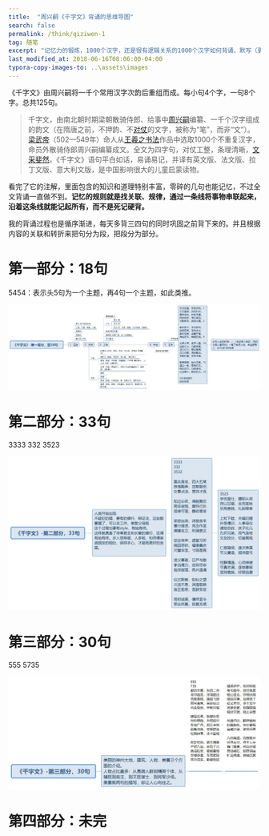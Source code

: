 ```yaml
---
title:  "周兴嗣《千字文》背诵的思维导图"
search: false
permalink: /think/qiziwen-1
tag: 随笔
excerpt: "记忆力的锻炼，1000个汉字，还是很有逻辑关系的1000个汉字如何背诵、默写（更新中）"
last_modified_at: 2018-06-16T08:06:00-04:00
typora-copy-images-to: ..\assets\images
---
```


《千字文》由周兴嗣将一千个常用汉字次韵后重组而成。每小句4个字，一句8个字。总共125句。

> 千字文，由南北朝时期梁朝散骑侍郎、给事中[周兴嗣](https://baike.baidu.com/item/%E5%91%A8%E5%85%B4%E5%97%A3/4042636)编纂、一千个汉字组成的韵文（在隋唐之前，不押韵、不[对仗](https://baike.baidu.com/item/%E5%AF%B9%E4%BB%97/636601)的文字，被称为“笔”，而非“文”）。[梁武帝](https://baike.baidu.com/item/%E6%A2%81%E6%AD%A6%E5%B8%9D/872030)（502—549年）命人从[王羲之书法](https://baike.baidu.com/item/%E7%8E%8B%E7%BE%B2%E4%B9%8B%E4%B9%A6%E6%B3%95/3281341)作品中选取1000个不重复汉字，命员外散骑侍郎周兴嗣编纂成文。全文为四字句，对仗工整，条理清晰，[文采斐然](https://baike.baidu.com/item/%E6%96%87%E9%87%87%E6%96%90%E7%84%B6/855617)。《千字文》语句平白如话，易诵易记，并译有英文版、法文版、拉丁文版、意大利文版，是中国影响很大的儿童启蒙读物。



看完了它的注解，里面包含的知识和道理特别丰富，零碎的几句也能记忆，不过全文背诵一直做不到。**记忆的规则就是找关联、规律，通过一条线将事物串联起来，沿着这条线就能记起所有，而不是死记硬背。**



我的背诵过程也是循序渐进，每天多背三四句的同时巩固之前背下来的。并且根据内容的关联和转折来把句分为段，把段分为部分。

# 第一部分：18句

5454：表示头5句为一个主题，再4句一个主题，如此类推。

![《千字文》-第一部分](../assets/images/《千字文》-第一部分，前18句.jpg)

# 第二部分：33句

3333 332 3523

![《千字文》-第二部分，33句](../assets/images/《千字文》-第二部分，33句.jpg)



# 第三部分：30句

555 5735

![千字文-第三部分](../assets/images/《千字文》-第三部分，30句.jpg)

# 第四部分：未完